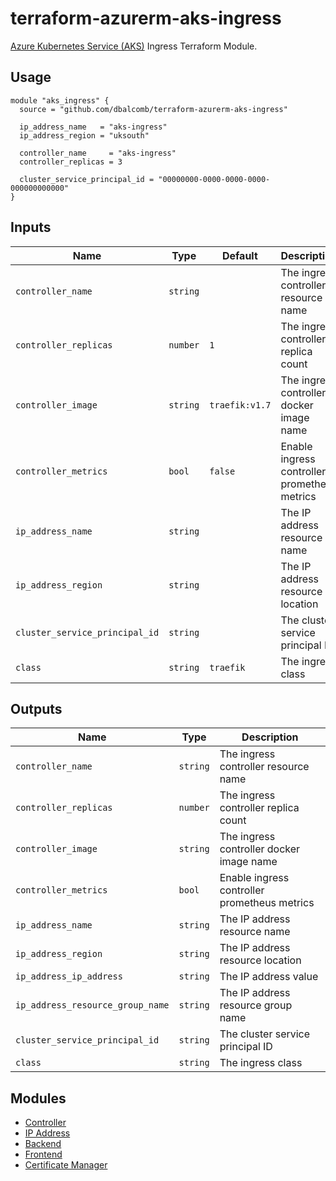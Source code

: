 # terraform-azurerm-aks-ingress

[Azure Kubernetes Service (AKS)](https://azure.microsoft.com/en-gb/services/kubernetes-service/)
Ingress Terraform Module.

## Usage

```hcl
module "aks_ingress" {
  source = "github.com/dbalcomb/terraform-azurerm-aks-ingress"

  ip_address_name   = "aks-ingress"
  ip_address_region = "uksouth"

  controller_name     = "aks-ingress"
  controller_replicas = 3

  cluster_service_principal_id = "00000000-0000-0000-0000-000000000000"
}
```

## Inputs

| Name                           | Type     | Default        | Description                                  |
| ------------------------------ | -------- | -------------- | -------------------------------------------- |
| `controller_name`              | `string` |                | The ingress controller resource name         |
| `controller_replicas`          | `number` | `1`            | The ingress controller replica count         |
| `controller_image`             | `string` | `traefik:v1.7` | The ingress controller docker image name     |
| `controller_metrics`           | `bool`   | `false`        | Enable ingress controller prometheus metrics |
| `ip_address_name`              | `string` |                | The IP address resource name                 |
| `ip_address_region`            | `string` |                | The IP address resource location             |
| `cluster_service_principal_id` | `string` |                | The cluster service principal ID             |
| `class`                        | `string` | `traefik`      | The ingress class                            |

## Outputs

| Name                             | Type     | Description                                  |
| -------------------------------- | -------- | -------------------------------------------- |
| `controller_name`                | `string` | The ingress controller resource name         |
| `controller_replicas`            | `number` | The ingress controller replica count         |
| `controller_image`               | `string` | The ingress controller docker image name     |
| `controller_metrics`             | `bool`   | Enable ingress controller prometheus metrics |
| `ip_address_name`                | `string` | The IP address resource name                 |
| `ip_address_region`              | `string` | The IP address resource location             |
| `ip_address_ip_address`          | `string` | The IP address value                         |
| `ip_address_resource_group_name` | `string` | The IP address resource group name           |
| `cluster_service_principal_id`   | `string` | The cluster service principal ID             |
| `class`                          | `string` | The ingress class                            |

## Modules

- [Controller](modules/controller/README.md)
- [IP Address](modules/ip-address/README.md)
- [Backend](modules/backend/README.md)
- [Frontend](modules/frontend/README.md)
- [Certificate Manager](modules/cert-manager/README.md)
